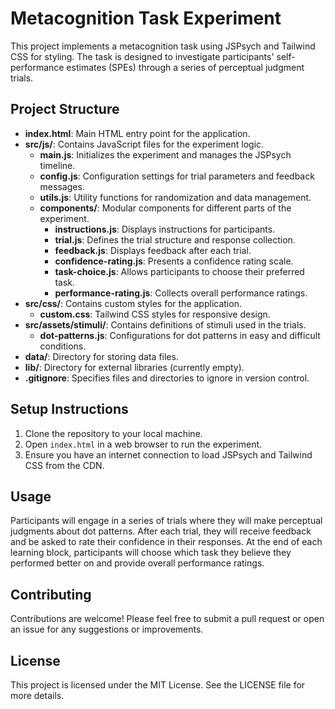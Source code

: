 # Metacognition Task Experiment

This project implements a metacognition task using JSPsych and Tailwind CSS for styling. The task is designed to investigate participants' self-performance estimates (SPEs) through a series of perceptual judgment trials.

## Project Structure

- **index.html**: Main HTML entry point for the application.
- **src/js/**: Contains JavaScript files for the experiment logic.
  - **main.js**: Initializes the experiment and manages the JSPsych timeline.
  - **config.js**: Configuration settings for trial parameters and feedback messages.
  - **utils.js**: Utility functions for randomization and data management.
  - **components/**: Modular components for different parts of the experiment.
    - **instructions.js**: Displays instructions for participants.
    - **trial.js**: Defines the trial structure and response collection.
    - **feedback.js**: Displays feedback after each trial.
    - **confidence-rating.js**: Presents a confidence rating scale.
    - **task-choice.js**: Allows participants to choose their preferred task.
    - **performance-rating.js**: Collects overall performance ratings.
- **src/css/**: Contains custom styles for the application.
  - **custom.css**: Tailwind CSS styles for responsive design.
- **src/assets/stimuli/**: Contains definitions of stimuli used in the trials.
  - **dot-patterns.js**: Configurations for dot patterns in easy and difficult conditions.
- **data/**: Directory for storing data files.
- **lib/**: Directory for external libraries (currently empty).
- **.gitignore**: Specifies files and directories to ignore in version control.

## Setup Instructions

1. Clone the repository to your local machine.
2. Open `index.html` in a web browser to run the experiment.
3. Ensure you have an internet connection to load JSPsych and Tailwind CSS from the CDN.

## Usage

Participants will engage in a series of trials where they will make perceptual judgments about dot patterns. After each trial, they will receive feedback and be asked to rate their confidence in their responses. At the end of each learning block, participants will choose which task they believe they performed better on and provide overall performance ratings.

## Contributing

Contributions are welcome! Please feel free to submit a pull request or open an issue for any suggestions or improvements.

## License

This project is licensed under the MIT License. See the LICENSE file for more details.